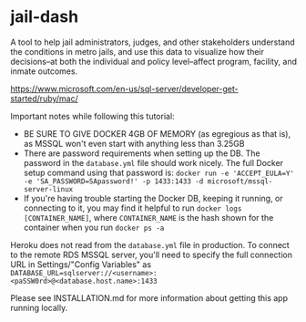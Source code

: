 # jail-dash
A tool to help jail administrators, judges, and other stakeholders understand the conditions in metro jails, and use this data to visualize how their decisions–at both the individual and policy level–affect program, facility, and inmate outcomes.

https://www.microsoft.com/en-us/sql-server/developer-get-started/ruby/mac/

Important notes while following this tutorial:
* BE SURE TO GIVE DOCKER 4GB OF MEMORY (as egregious as that is), as MSSQL won't even start with anything less than 3.25GB
* There are password requirements when setting up the DB. The password in the `database.yml` file should work nicely. The full Docker setup command using that password is: `docker run -e 'ACCEPT_EULA=Y' -e 'SA_PASSWORD=SApassword!' -p 1433:1433 -d microsoft/mssql-server-linux`
* If you're having trouble starting the Docker DB, keeping it running, or connecting to it, you may find it helpful to run `docker logs [CONTAINER_NAME]`, where `CONTAINER_NAME` is the hash shown for the container when you run `docker ps -a`

Heroku does not read from the `database.yml` file in production. To connect to the remote RDS MSSQL server, you'll need to specify the full connection URL in Settings/"Config Variables" as `DATABASE_URL=sqlserver://<username>:<paSSW0rd>@<database.host.name>:1433`

Please see INSTALLATION.md for more information about getting this app running locally.
